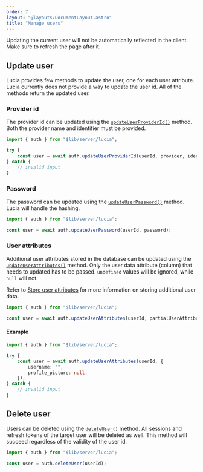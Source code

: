 ```yaml
---
order: 7
layout: "@layouts/DocumentLayout.astro"
title: "Manage users"
---
```


Updating the current user will not be automatically reflected in the client. Make sure to refresh the page after it.

## Update user

Lucia provides few methods to update the user, one for each user attribute. Lucia currently does not provide a way to update the user id. All of the methods return the updated user.

### Provider id

The provider id can be updated using the [`updateUserProviderId()`](/reference/api/server-api#updateuserproviderid) method. Both the provider name and identifier must be provided.

```ts
import { auth } from "$lib/server/lucia";

try {
    const user = await auth.updateUserProviderId(userId, provider, identifier);
} catch {
    // invalid input
}
```

### Password

The password can be updated using the [`updateUserPassword()`](/reference/api/server-api#updateuserpassword) method. Lucia will handle the hashing.

```ts
import { auth } from "$lib/server/lucia";

const user = await auth.updateUserPassword(userId, password);
```

### User attributes

Additional user attributes stored in the database can be updated using the [`updateUserAttributes()`](/reference/api/server-api#updateuserattributes) method. Only the user data attribute (column) that needs to updated has to be passed. `undefined` values will be ignored, while `null` will not.

Refer to [Store user attributes](/learn/basics/store-user-attributes) for more information on storing additional user data.

```ts
import { auth } from "$lib/server/lucia";

const user = await auth.updateUserAttributes(userId, partialUserAttributes);
```

#### Example

```ts
import { auth } from "$lib/server/lucia";

try {
    const user = await auth.updateUserAttributes(userId, {
        username: "",
        profile_picture: null,
    });
} catch {
    // invalid input
}
```

## Delete user

Users can be deleted using the [`deleteUser()`](/reference/api/server-api#deleteuser) method. All sessions and refresh tokens of the target user will be deleted as well. This method will succeed regardless of the validity of the user id.

```ts
import { auth } from "$lib/server/lucia";

const user = auth.deleteUser(userId);
```
